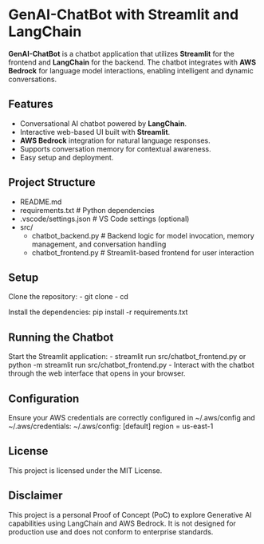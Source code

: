 # GenAI-ChatBot with Streamlit and LangChain

**GenAI-ChatBot** is a chatbot application that utilizes **Streamlit** for the frontend and **LangChain** for the backend. The chatbot integrates with **AWS Bedrock** for language model interactions, enabling intelligent and dynamic conversations.

## Features
- Conversational AI chatbot powered by **LangChain**.
- Interactive web-based UI built with **Streamlit**.
- **AWS Bedrock** integration for natural language responses.
- Supports conversation memory for contextual awareness.
- Easy setup and deployment.

## Project Structure
- README.md
- requirements.txt         # Python dependencies
- .vscode/settings.json    # VS Code settings (optional)
- src/
    - chatbot_backend.py   # Backend logic for model invocation, memory management, and conversation handling
    - chatbot_frontend.py  # Streamlit-based frontend for user interaction
## Setup
Clone the repository:
    - git clone <repository-url>
    - cd <repository-directory>
    
Install the dependencies:
    pip install -r requirements.txt

## Running the Chatbot
Start the Streamlit application:
    - streamlit run src/chatbot_frontend.py or python -m streamlit run src/chatbot_frontend.py
    - Interact with the chatbot through the web interface that opens in your browser.

## Configuration
Ensure your AWS credentials are correctly configured in ~/.aws/config and ~/.aws/credentials:
~/.aws/config:
[default]
region = us-east-1

## License
This project is licensed under the MIT License.

## Disclaimer
This project is a personal Proof of Concept (PoC) to explore Generative AI capabilities using LangChain and AWS Bedrock. It is not designed for production use and does not conform to enterprise standards.
